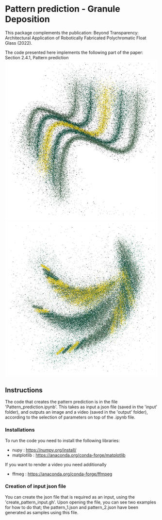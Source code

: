 # Pattern prediction - Granule Deposition

This package complements the publication:
Beyond Transparency: Architectural Application of Robotically Fabricated Polychromatic Float Glass (2022).

The code presented here implements the following part of the paper: Section 2.4.1, Pattern prediction
![Visual predition of pattern 1](output/pattern_1_prediction.png)
![Visual predition of pattern 2](output/pattern_2_prediction.png)

## Instructions
The code that creates the pattern prediction is in the file 'Pattern_prediction.ipynb'. 
This takes as input a json file (saved in the 'input' folder), and outputs an image and a video (saved in the 'output' folder), according to the 
selection of parameters on top of the .ipynb file. 

### Installations
To run the code you need to install the following libraries:
- nupy : https://numpy.org/install/
- matplotlib : https://anaconda.org/conda-forge/matplotlib

If you want to render a video you need additionally
- ffmeg : https://anaconda.org/conda-forge/ffmpeg

### Creation of input json file
You can create the json file that is required as an input, using the 'create_pattern_input.gh'. Upon opening the file, you can 
see two examples for how to do that; the pattern_1.json and pattern_2.json have been generated as samples using this file. 

